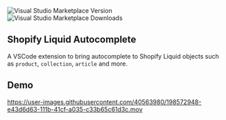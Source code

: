 ![Visual Studio Marketplace Version](https://img.shields.io/visual-studio-marketplace/v/Shape.shape-shopify-autocomplete?color=66FC6F&style=flat-square)
![Visual Studio Marketplace Downloads](https://img.shields.io/visual-studio-marketplace/d/Shape.shape-shopify-autocomplete?color=66FC6F&style=flat-square)

## Shopify Liquid Autocomplete
A VSCode extension to bring autocomplete to Shopify Liquid objects such as `product`, `collection`, `article` and more.

## Demo



https://user-images.githubusercontent.com/40563980/198572948-e43d6d63-111b-41cf-a035-c33b65c61d3c.mov

